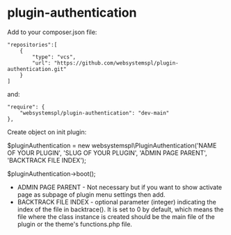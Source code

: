 # plugin-authentication

Add to your composer.json file:

    "repositories":[
        {
            "type": "vcs",
            "url": "https://github.com/websystemspl/plugin-authentication.git"
        }
    ]  

and:

    "require": {
        "websystemspl/plugin-authentication": "dev-main"
    },

Create object on init plugin:

$pluginAuthentication = new websystemspl\PluginAuthentication('NAME OF YOUR PLUGIN', 'SLUG OF YOUR PLUGIN', 'ADMIN PAGE PARENT', 'BACKTRACK FILE INDEX');

$pluginAuthentication->boot();

- ADMIN PAGE PARENT - Not necessary but if you want to show activate page as subpage of plugin menu settings then add.
- BACKTRACK FILE INDEX - optional parameter (integer) indicating the index of the file in backtrace(). It is set to 0 by default, which means the file where the class instance is created should be the main file of the plugin or the theme's functions.php file.